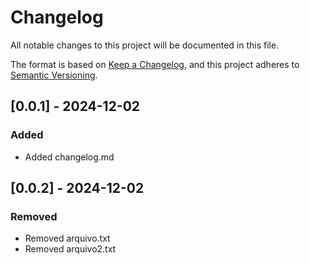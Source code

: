 # Changelog

All notable changes to this project will be documented in this file.

The format is based on [Keep a Changelog](https://keepachangelog.com/en/1.1.0/),
and this project adheres to [Semantic Versioning](https://semver.org/spec/v2.0.0.html).


## [0.0.1] - 2024-12-02
### Added
- Added changelog.md

## [0.0.2] - 2024-12-02
### Removed
- Removed arquivo.txt
- Removed arquivo2.txt

